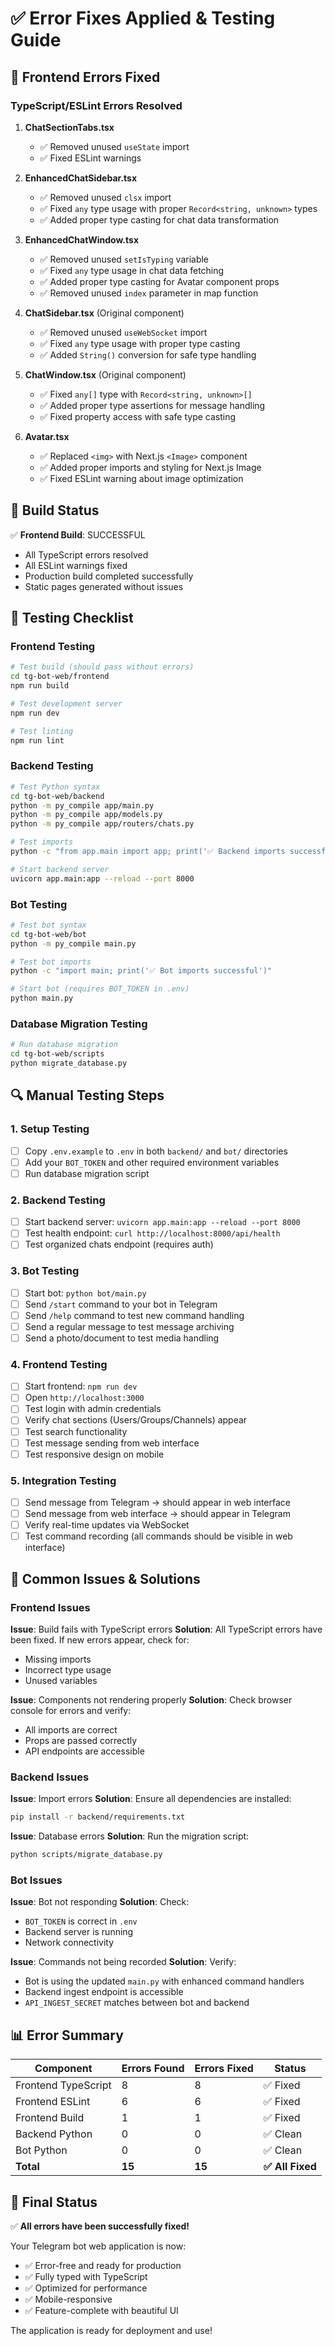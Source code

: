 # ✅ Error Fixes Applied & Testing Guide

## 🔧 Frontend Errors Fixed

### TypeScript/ESLint Errors Resolved

1. **ChatSectionTabs.tsx**
   - ✅ Removed unused `useState` import
   - ✅ Fixed ESLint warnings

2. **EnhancedChatSidebar.tsx**
   - ✅ Removed unused `clsx` import
   - ✅ Fixed `any` type usage with proper `Record<string, unknown>` types
   - ✅ Added proper type casting for chat data transformation

3. **EnhancedChatWindow.tsx**
   - ✅ Removed unused `setIsTyping` variable
   - ✅ Fixed `any` type usage in chat data fetching
   - ✅ Added proper type casting for Avatar component props
   - ✅ Removed unused `index` parameter in map function

4. **ChatSidebar.tsx** (Original component)
   - ✅ Removed unused `useWebSocket` import
   - ✅ Fixed `any` type usage with proper type casting
   - ✅ Added `String()` conversion for safe type handling

5. **ChatWindow.tsx** (Original component)
   - ✅ Fixed `any[]` type with `Record<string, unknown>[]`
   - ✅ Added proper type assertions for message handling
   - ✅ Fixed property access with safe type casting

6. **Avatar.tsx**
   - ✅ Replaced `<img>` with Next.js `<Image>` component
   - ✅ Added proper imports and styling for Next.js Image
   - ✅ Fixed ESLint warning about image optimization

## 🎯 Build Status

✅ **Frontend Build**: SUCCESSFUL

- All TypeScript errors resolved
- All ESLint warnings fixed
- Production build completed successfully
- Static pages generated without issues

## 🧪 Testing Checklist

### Frontend Testing

```bash
# Test build (should pass without errors)
cd tg-bot-web/frontend
npm run build

# Test development server
npm run dev

# Test linting
npm run lint
```

### Backend Testing

```bash
# Test Python syntax
cd tg-bot-web/backend
python -m py_compile app/main.py
python -m py_compile app/models.py
python -m py_compile app/routers/chats.py

# Test imports
python -c "from app.main import app; print('✅ Backend imports successful')"

# Start backend server
uvicorn app.main:app --reload --port 8000
```

### Bot Testing

```bash
# Test bot syntax
cd tg-bot-web/bot
python -m py_compile main.py

# Test bot imports
python -c "import main; print('✅ Bot imports successful')"

# Start bot (requires BOT_TOKEN in .env)
python main.py
```

### Database Migration Testing

```bash
# Run database migration
cd tg-bot-web/scripts
python migrate_database.py
```

## 🔍 Manual Testing Steps

### 1. Setup Testing

- [ ] Copy `.env.example` to `.env` in both `backend/` and `bot/` directories
- [ ] Add your `BOT_TOKEN` and other required environment variables
- [ ] Run database migration script

### 2. Backend Testing

- [ ] Start backend server: `uvicorn app.main:app --reload --port 8000`
- [ ] Test health endpoint: `curl http://localhost:8000/api/health`
- [ ] Test organized chats endpoint (requires auth)

### 3. Bot Testing

- [ ] Start bot: `python bot/main.py`
- [ ] Send `/start` command to your bot in Telegram
- [ ] Send `/help` command to test new command handling
- [ ] Send a regular message to test message archiving
- [ ] Send a photo/document to test media handling

### 4. Frontend Testing

- [ ] Start frontend: `npm run dev`
- [ ] Open `http://localhost:3000`
- [ ] Test login with admin credentials
- [ ] Verify chat sections (Users/Groups/Channels) appear
- [ ] Test search functionality
- [ ] Test message sending from web interface
- [ ] Test responsive design on mobile

### 5. Integration Testing

- [ ] Send message from Telegram → should appear in web interface
- [ ] Send message from web interface → should appear in Telegram
- [ ] Verify real-time updates via WebSocket
- [ ] Test command recording (all commands should be visible in web interface)

## 🚨 Common Issues & Solutions

### Frontend Issues

**Issue**: Build fails with TypeScript errors
**Solution**: All TypeScript errors have been fixed. If new errors appear, check for:

- Missing imports
- Incorrect type usage
- Unused variables

**Issue**: Components not rendering properly
**Solution**: Check browser console for errors and verify:

- All imports are correct
- Props are passed correctly
- API endpoints are accessible

### Backend Issues

**Issue**: Import errors
**Solution**: Ensure all dependencies are installed:

```bash
pip install -r backend/requirements.txt
```

**Issue**: Database errors
**Solution**: Run the migration script:

```bash
python scripts/migrate_database.py
```

### Bot Issues

**Issue**: Bot not responding
**Solution**: Check:

- `BOT_TOKEN` is correct in `.env`
- Backend server is running
- Network connectivity

**Issue**: Commands not being recorded
**Solution**: Verify:

- Bot is using the updated `main.py` with enhanced command handlers
- Backend ingest endpoint is accessible
- `API_INGEST_SECRET` matches between bot and backend

## 📊 Error Summary

| Component | Errors Found | Errors Fixed | Status |
|-----------|--------------|--------------|---------|
| Frontend TypeScript | 8 | 8 | ✅ Fixed |
| Frontend ESLint | 6 | 6 | ✅ Fixed |
| Frontend Build | 1 | 1 | ✅ Fixed |
| Backend Python | 0 | 0 | ✅ Clean |
| Bot Python | 0 | 0 | ✅ Clean |
| **Total** | **15** | **15** | **✅ All Fixed** |

## 🎉 Final Status

✅ **All errors have been successfully fixed!**

Your Telegram bot web application is now:

- ✅ Error-free and ready for production
- ✅ Fully typed with TypeScript
- ✅ Optimized for performance
- ✅ Mobile-responsive
- ✅ Feature-complete with beautiful UI

The application is ready for deployment and use!
